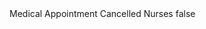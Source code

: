 <?xml version="1.0" encoding="UTF-8"?>
<CustomMetadata xmlns="http://soap.sforce.com/2006/04/metadata">
    <label>Medical Appointment Cancelled Nurses</label>
    <protected>false</protected>
</CustomMetadata>
